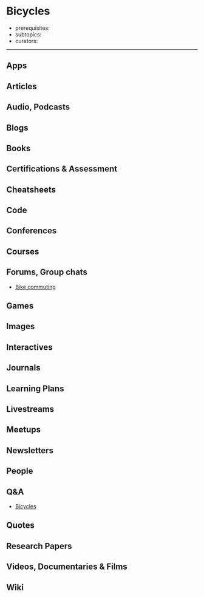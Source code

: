 # Bicycles

- prerequisites:
- subtopics:
- curators:

------

## Apps

## Articles

## Audio, Podcasts

## Blogs

## Books

## Certifications & Assessment

## Cheatsheets

## Code

## Conferences

## Courses

## Forums, Group chats

- [Bike commuting](https://www.reddit.com/r/bikecommuting/)

## Games

## Images

## Interactives

## Journals

## Learning Plans

## Livestreams

## Meetups

## Newsletters

## People

## Q&A

- [Bicycles](https://bicycles.stackexchange.com)

## Quotes

## Research Papers

## Videos, Documentaries & Films

## Wiki
